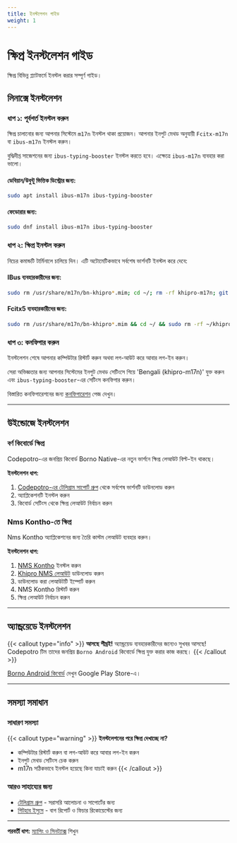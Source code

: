 ```yaml
---
title: ইনস্টলেশন গাইড
weight: 1
---
```


# ক্ষিপ্র ইনস্টলেশন গাইড

ক্ষিপ্র বিভিন্ন প্ল্যাটফর্মে ইনস্টল করার সম্পূর্ণ গাইড।

## লিনাক্সে ইনস্টলেশন

### ধাপ ১: পূর্বশর্ত ইনস্টল করুন

ক্ষিপ্র চালানোর জন্য আপনার সিস্টেমে `m17n` ইনস্টল থাকা প্রয়োজন। আপনার ইনপুট মেথড অনুযায়ী `Fcitx-m17n` বা `ibus-m17n` ইনস্টল করুন।

বুদ্ধিদীপ্ত সাজেশনের জন্য `ibus-typing-booster` ইনস্টল করতে হবে। এক্ষেত্রে `ibus-m17n` ব্যবহার করা ভালো।

#### ডেবিয়ান/উবুন্টু ভিত্তিক ডিস্ট্রোর জন্য:

```bash
sudo apt install ibus-m17n ibus-typing-booster
```

#### ফেডোরার জন্য:

```bash
sudo dnf install ibus-m17n ibus-typing-booster
```

### ধাপ ২: ক্ষিপ্র ইনস্টল করুন

নিচের কমান্ডটি টার্মিনালে চালিয়ে দিন। এটি অটোমেটিকভাবে সর্বশেষ ভার্শনটি ইনস্টল করে দেবে:

#### IBus ব্যবহারকারীদের জন্য:

```bash
sudo rm /usr/share/m17n/bn-khipro*.mim; cd ~/; rm -rf khipro-m17n; git clone https://github.com/rank-coder/khipro-m17n.git; cd ~/khipro-m17n; sudo cp bn-khipro*.mim /usr/share/m17n/
```

#### Fcitx5 ব্যবহারকারীদের জন্য:

```bash
sudo rm /usr/share/m17n/bn-khipro*.mim && cd ~/ && sudo rm -rf ~/khipro-m17n && git clone https://github.com/rank-coder/khipro-m17n.git && cd ~/khipro-m17n && sudo cp bn-khipro*.mim /usr/share/m17n/ && fcitx5 restart
```

### ধাপ ৩: কনফিগার করুন

ইনস্টলেশন শেষে আপনার কম্পিউটার রিস্টার্ট করুন অথবা লগ-আউট করে আবার লগ-ইন করুন।

সেরা অভিজ্ঞতার জন্য আপনার সিস্টেমের ইনপুট মেথড সেটিংসে গিয়ে 'Bengali (khipro-m17n)' যুক্ত করুন এবং `ibus-typing-booster`-এর সেটিংস কনফিগার করুন।

বিস্তারিত কনফিগারেশনের জন্য [কনফিগারেশন](../configuration) পেজ দেখুন।

---

## উইন্ডোজে ইনস্টলেশন

### বর্ণ কিবোর্ডে ক্ষিপ্র

Codepotro-এর জনপ্রিয় কিবোর্ড Borno Native-এর নতুন ভার্শনে ক্ষিপ্র লেআউট বিল্ট-ইন থাকছে।

**ইনস্টলেশন ধাপ:**

1. [Codepotro-এর টেলিগ্রাম সাপোর্ট গ্রুপ](https://t.me/codepotro) থেকে সর্বশেষ ভার্শনটি ডাউনলোড করুন
2. অ্যাপ্লিকেশনটি ইনস্টল করুন
3. কিবোর্ড সেটিংস থেকে ক্ষিপ্র লেআউট নির্বাচন করুন

### Nms Kontho-তে ক্ষিপ্র

Nms Kontho অ্যাপ্লিকেশনের জন্য তৈরি কাস্টম লেআউট ব্যবহার করুন।

**ইনস্টলেশন ধাপ:**

1. [NMS Kontho](https://nabil-bot.github.io/Kontho/) ইনস্টল করুন
2. [Khipro NMS লেআউট](https://github.com/NabilSnigdho/khipro-nms/raw/refs/heads/main/Khipro.nmsLayout) ডাউনলোড করুন
3. ডাউনলোড করা লেআউটটি ইম্পোর্ট করুন
4. NMS Kontho রিস্টার্ট করুন
5. ক্ষিপ্র লেআউট নির্বাচন করুন

---

## অ্যান্ড্রয়েডে ইনস্টলেশন

{{< callout type="info" >}}
**আসছে শীঘ্রই!** অ্যান্ড্রয়েড ব্যবহারকারীদের জন্যেও সুখবর আসছে! Codepotro টিম তাদের জনপ্রিয় `Borno Android` কিবোর্ডে ক্ষিপ্র যুক্ত করার কাজ করছে।
{{< /callout >}}

[Borno Android কিবোর্ড](https://play.google.com/store/apps/details?id=com.codepotro.borno.keyboard) দেখুন Google Play Store-এ।

---

## সমস্যা সমাধান

### সাধারণ সমস্যা

{{< callout type="warning" >}}
**ইনস্টলেশনের পরে ক্ষিপ্র দেখাচ্ছে না?**

- কম্পিউটার রিস্টার্ট করুন বা লগ-আউট করে আবার লগ-ইন করুন
- ইনপুট মেথড সেটিংস চেক করুন
- m17n সঠিকভাবে ইনস্টল হয়েছে কিনা যাচাই করুন
{{< /callout >}}

### আরও সাহায্যের জন্য

- [টেলিগ্রাম গ্রুপ](https://t.me/+oXLVpYDtyDNmYzll) - সরাসরি আলোচনা ও সাপোর্টের জন্য
- [গিটহাব ইস্যুস](https://github.com/KhiproKeyboard) - বাগ রিপোর্ট ও ফিচার রিকোয়েস্টের জন্য

---

**পরবর্তী ধাপ:** [ম্যাপিং ও সিনট্যাক্স](../mapping-syntax) শিখুন
